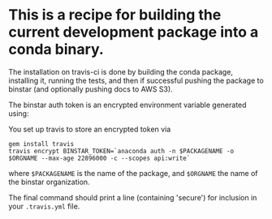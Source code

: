 # This is a recipe for building the current development package into a conda binary.

The installation on travis-ci is done by building the conda package, installing
it, running the tests, and then if successful pushing the package to binstar
(and optionally pushing docs to AWS S3).

The binstar auth token is an encrypted environment variable generated using:

You set up travis to store an encrypted token via
```
gem install travis
travis encrypt BINSTAR_TOKEN=`anaconda auth -n $PACKAGENAME -o $ORGNAME --max-age 22896000 -c --scopes api:write`
```
where `$PACKAGENAME` is the name of the package, and `$ORGNAME` the name of the binstar organization.

The final command should print a line (containing 'secure') for inclusion in your `.travis.yml` file.
